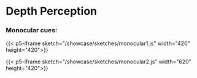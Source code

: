 # Depth Perception

### Monocular cues:

{{< p5-iframe sketch="/showcase/sketches/monocular1.js" width="420" height="420">}}

{{< p5-iframe sketch="/showcase/sketches/monocular2.js" width="620" height="420">}}
